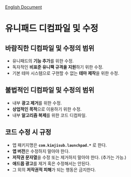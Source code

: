 [English Document](https://github.com/0226daniel/UniPad-Document/blob/master/Terms/UniPad_Mod.md)

# 유니패드 디컴파일 및 수정

## 바람직한 디컴파일 및 수정의 범위

- 유니패드의 **기능 추가**를 위한 수정.
- 독자적인 **비표준 유니팩 규격을 지원**하기 위한 수정.
- 기본 테마 시스템으로 구현할 수 없는 **테마 제작**을 위한 수정.

## 불법적인 디컴파일 및 수정의 범위

- 내부 **광고 제거**를 위한 수정.
- **상업적인 목적**으로 이용하기 위한 수정.
- 내부 **알고리즘 복제**를 위한 코드 디컴파일.


## 코드 수정 시 규정
- 앱 패키지명은 **`com.kimjisub.launchpad.*`** 로 한다.
- **앱 버전**은 수정하지 말아야 한다.
- **저작권 문자열**을 수정 또는 제거하지 말아야 한다. (추가는 가능.)
- **애드몹 광고**를 제거 혹은 수정해서는 안된다.
- 그 외의 **저작권적 피해**가 되는 행동은 금지한다.